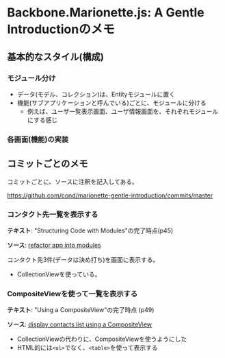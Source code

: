 # Backbone.Marionette.js: A Gentle Introductionのメモ

## 基本的なスタイル(構成)

### モジュール分け

* データ(モデル、コレクション)は、Entityモジュールに置く
* 機能(サブアプリケーションと呼んでいる)ごとに、モジュールに分ける
  * 例えば、ユーザ一覧表示画面、ユーザ情報画面を、それぞれモジュールにする感じ

### 各画面(機能)の実装



## コミットごとのメモ

コミットごとに、ソースに注釈を記入してある。

https://github.com/cond/marionette-gentle-introduction/commits/master

### コンタクト先一覧を表示する

**テキスト**: "Structuring Code with Modules"の完了時点(p45)

**ソース**: [refactor app into modules](https://github.com/cond/marionette-gentle-introduction/commit/c2e8c43f38ba357417a828c09ec4152fcf723807)

コンタクト先3件(データは決め打ち)を画面に表示する。

* CollectionViewを使っている。

### CompositeViewを使って一覧を表示する

**テキスト**: "Using a CompositeView"の完了時点 (p49)

**ソース**: [display contacts list using a CompositeView](https://github.com/cond/marionette-gentle-introduction/commit/2b009b3893dcf3ad6c48ff6617b2d12475f8c669)

* CollectionViewの代わりに、CompositeViewを使うようにした
* HTML的には`<ul>`でなく、`<table>`を使って表示する
